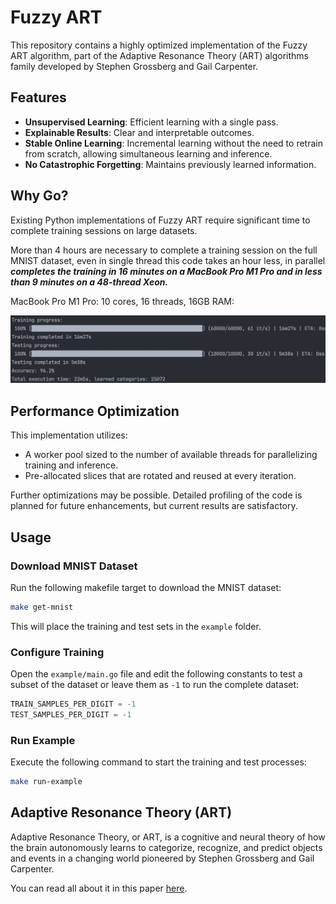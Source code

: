 # Fuzzy ART

This repository contains a highly optimized implementation of the Fuzzy ART algorithm, part of the Adaptive Resonance Theory (ART) algorithms family developed by Stephen Grossberg and Gail Carpenter.

## Features
- **Unsupervised Learning**: Efficient learning with a single pass.
- **Explainable Results**: Clear and interpretable outcomes.
- **Stable Online Learning**: Incremental learning without the need to retrain from scratch, allowing simultaneous learning and inference.
- **No Catastrophic Forgetting**: Maintains previously learned information.

## Why Go?
Existing Python implementations of Fuzzy ART require significant time to complete training sessions on large datasets.

More than 4 hours are necessary to complete a training session on the full MNIST dataset, even in single thread this code takes an hour less, in parallel _**completes the training in 16 minutes on a MacBook Pro M1 Pro and in less than 9 minutes on a 48-thread Xeon.**_

MacBook Pro M1 Pro: 10 cores, 16 threads, 16GB RAM:

![](./resources/MacbookPro_M1_Pro.png)

## Performance Optimization
This implementation utilizes:
- A worker pool sized to the number of available threads for parallelizing training and inference.
- Pre-allocated slices that are rotated and reused at every iteration.

Further optimizations may be possible. Detailed profiling of the code is planned for future enhancements, but current results are satisfactory.

## Usage

### Download MNIST Dataset
Run the following makefile target to download the MNIST dataset:
```bash
make get-mnist
```
This will place the training and test sets in the `example` folder.

### Configure Training
Open the `example/main.go` file and edit the following constants to test a subset of the dataset or leave them as `-1` to run the complete dataset:
```go
TRAIN_SAMPLES_PER_DIGIT = -1
TEST_SAMPLES_PER_DIGIT = -1
```

### Run Example
Execute the following command to start the training and test processes:
```bash
make run-example
```

## Adaptive Resonance Theory (ART)

Adaptive Resonance Theory, or ART, is a cognitive and neural theory of how the brain autonomously learns to categorize, recognize, and predict objects and events in a changing world pioneered by Stephen Grossberg and Gail Carpenter.

You can read all about it in this paper [here](https://www.semanticscholar.org/paper/Adaptive-Resonance-Theory%3A-How-a-brain-learns-to-a-Grossberg/71bc18bcafe1f4909a97b0b17a522dffe306ee6a?p2df).
